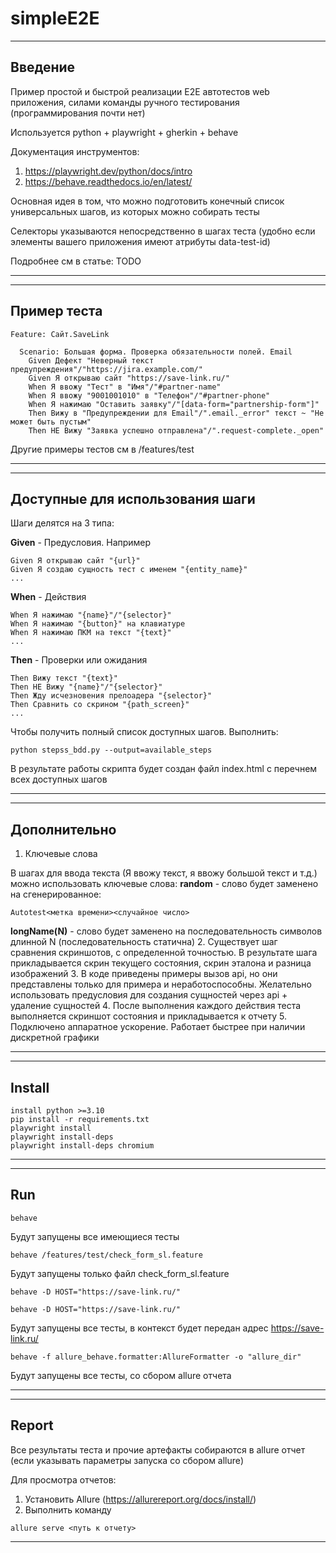 # simpleE2E

****
## Введение

Пример простой и быстрой реализации E2E автотестов web приложения, силами команды ручного тестирования 
(программирования почти нет)

Используется python + playwright + gherkin + behave

Документация инструментов:
1. https://playwright.dev/python/docs/intro
2. https://behave.readthedocs.io/en/latest/

Основная идея в том, что можно подготовить конечный список универсальных шагов, 
из которых можно собирать тесты

Селекторы указываются непосредственно в шагах теста 
(удобно если элементы вашего приложения имеют атрибуты data-test-id)

Подробнее см в статье: TODO
****

****
## Пример теста

```
Feature: Сайт.SaveLink

  Scenario: Большая форма. Проверка обязательности полей. Email
    Given Дефект "Неверный текст предупреждения"/"https://jira.example.com/"
    Given Я открываю сайт "https://save-link.ru/"
    When Я ввожу "Тест" в "Имя"/"#partner-name"
    When Я ввожу "9001001010" в "Телефон"/"#partner-phone"
    When Я нажимаю "Оставить заявку"/"[data-form="partnership-form"]"
    Then Вижу в "Предупреждении для Email"/".email._error" текст ~ "Не может быть пустым"
    Then НЕ Вижу "Заявка успешно отправлена"/".request-complete._open"
```

Другие примеры тестов см в /features/test

****

****
## Доступные для использования шаги

Шаги делятся на 3 типа:

**Given** - Предусловия. Например
```
Given Я открываю сайт "{url}"
Given Я создаю сущность тест с именем "{entity_name}"
...
```

**When** - Действия
```
When Я нажимаю "{name}"/"{selector}"
When Я нажимаю "{button}" на клавиатуре
When Я нажимаю ПКМ на текст "{text}"
...
```

**Then** - Проверки или ожидания
```
Then Вижу текст "{text}"
Then НЕ Вижу "{name}"/"{selector}"
Then Жду исчезновения прелоадера "{selector}"
Then Сравнить со скрином "{path_screen}"
...
```

Чтобы получить полный список доступных шагов. Выполнить:
```
python stepss_bdd.py --output=available_steps
```
В результате работы скрипта будет создан файл index.html с перечнем всех доступных шагов

****

****
## Дополнительно

1. Ключевые слова

В шагах для ввода текста (Я ввожу текст, я ввожу большой текст и т.д.)
можно использовать ключевые слова:
**random** - слово будет заменено на сгенерированное: 
```
Autotest<метка времени><случайное число>
```
**longName(N)** - слово будет заменено на последовательность символов длинной N (последовательность статична)
2. Существует шаг сравнения скриншотов, с определенной точностью. В результате шага прикладывается скрин текущего состояния, скрин эталона и разница изображений
3. В коде приведены примеры вызов api, но они представлены только для примера и неработоспособны.
Желательно использовать предусловия для создания сущностей через api + удаление сущностей
4. После выполнения каждого действия теста выполняется скриншот состояния и прикладывается к отчету
5. Подключено аппаратное ускорение. Работает быстрее при наличии дискретной графики

****

****
## Install
```
install python >=3.10 
pip install -r requirements.txt
playwright install
playwright install-deps
playwright install-deps chromium
```
****

****
## Run

```
behave
```
Будут запущены все имеющиеся тесты

```
behave /features/test/check_form_sl.feature
```
Будут запущены только файл check_form_sl.feature

```
behave -D HOST="https://save-link.ru/"
```

```
behave -D HOST="https://save-link.ru/"
```

Будут запущены все тесты, в контекст будет передан адрес https://save-link.ru/

```
behave -f allure_behave.formatter:AllureFormatter -o "allure_dir"
```

Будут запущены все тесты, со сбором allure отчета

****

****
## Report

Все результаты теста и прочие артефакты собираются в allure отчет 
(если указывать параметры запуска со сбором allure)

Для просмотра отчетов:
1. Установить Allure (https://allurereport.org/docs/install/)
2. Выполнить команду
```
allure serve <путь к отчету>
```
****